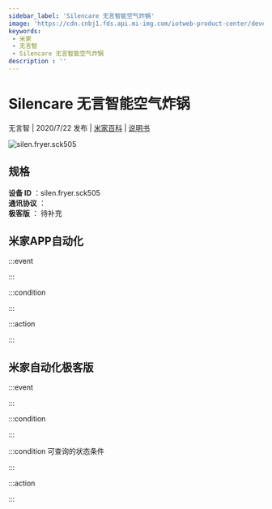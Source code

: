 ```yaml
---
sidebar_label: 'Silencare 无言智能空气炸锅'
image: 'https://cdn.cnbj1.fds.api.mi-img.com/iotweb-product-center/developer_1591143472695UNzoO6ip.png?GalaxyAccessKeyId=AKVGLQWBOVIRQ3XLEW&Expires=9223372036854775807&Signature=sFhb7GO7g6ZYCsmJ6QhB22zqaDw='
keywords: 
 - 米家
 - 无言智
 - Silencare 无言智能空气炸锅
description : ''
---
```

# Silencare 无言智能空气炸锅

无言智 | 2020/7/22 发布 | [米家百科](https://home.mi.com/webapp/content/baike/product/index.html?model=silen.fryer.sck505) | [说明书](https://home.mi.com/views/introduction.html?model=silen.fryer.sck505&region=cn)

![silen.fryer.sck505](https://cdn.cnbj1.fds.api.mi-img.com/iotweb-product-center/developer_1591143472695UNzoO6ip.png?GalaxyAccessKeyId=AKVGLQWBOVIRQ3XLEW&Expires=9223372036854775807&Signature=sFhb7GO7g6ZYCsmJ6QhB22zqaDw=)

## 规格  
> 
**设备 ID** ：silen.fryer.sck505  
**通讯协议** ：  
**极客版**  ： 待补充 


## 米家APP自动化  

:::event  

:::

:::condition  

:::

:::action   

:::

## 米家自动化极客版  

:::event  

:::

:::condition  

:::

:::condition 可查询的状态条件  

:::

:::action  

:::

        
